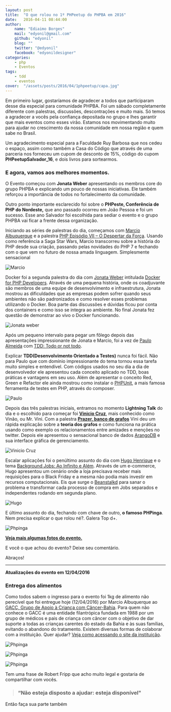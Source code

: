 ```yaml
---
layout: post
title:  "O que rolou no 1º PHPeetup do PHPBA em 2016"
date:   2016-04-11 08:44:00
author: 
    name: "Ediaimo Borges"
    mail: "edyonil@gmail.com"
    github: "edyonil"
    blog: ""
    twitter: "@edyonil"
    facebook: "edyonildesigner"
categories: 
    - php
    - Eventos
tags: 
    - tdd
    - eventos
cover:  "/assets/posts/2016/04/1phpeetup/capa.jpg"
---
```


Em primeiro lugar, gostaríamos de agradecer a todos que participaram desse dia especial para comunidade PHPBA. Foi um sábado completamente diferente com palestras, discussões, descontrações e muito mais. Só temos a agradecer a vocês pela confiança depositada no grupo e lhes garantir que mais eventos como esses virão. Estamos nos movimentando muito para ajudar no crescimento da nossa comunidade em nossa região e quem sabe no Brasil.

Um agradecimento especial para a Faculdade Ruy Barbosa que nos cedeu o espaço, assim como também a Casa do Código que através de uma parceria nos forneceu um cupom de desconto de 15%, código do cupom **PHPeetupSalvador_16**, e dois livros para sortearmos.

### E agora, vamos aos melhores momentos.

O Evento começou com **Jonata Weber** apresentando os membros core do grupo PHPBA e explicando um pouco de nossas iniciativas. Ele também reforçou a importância de todos no fortalecimento da comunidade.

Outro ponto importante esclarecido foi sobre o **PHPeste, Conferência de PHP do Nordeste,** que ano passado ocorreu em João Pessoa e foi um sucesso. Esse ano Salvador foi escolhida para sediar o evento e o grupo PHPBA vai ficar a frente dessa organização.

Iniciando as séries de palestras do dia, começamos com [Marcio Albuquerque](https://github.com/mlalbuquerque) e a palestra [PHP Episódio VII – O Despertar da Força](http://culturabeta.com.br/presentations/php-episode-VII/). Usando como referência a Saga Star Wars, Marcio transcorreu sobre a história do PHP desde sua criação, passando pelas novidades do PHP 7 e fechando com o que vem no futuro de nossa amada linguagem. Simplesmente sensacional

![Marcio](/assets/posts/2016/04/1phpeetup/marcio.jpg)

Docker foi a segunda palestra do dia com [Jonata Weber](https://github.com/jonataa) intitulada [Docker for PHP Developers](https://speakerdeck.com/jonataa/docker-for-php-developers). Através de uma pequena história, onde os coadjuvante são membros de uma equipe de desenvolvimento e infraestrutura, Jonata mostrou as dificuldades que as empresas podem sofrer quando seus ambientes não são padronizados e como resolver esses problemas utilizando o Docker. Boa parte das discussões e dúvidas ficou por conta dos containers e como isso se integra ao ambiente. No final Jonata fez questão de demonstrar ao vivo o Docker funcionando.

![Jonata weber](/assets/posts/2016/04/1phpeetup/jonata.jpg)

Após um pequeno intervalo para pegar um fôlego depois das apresentações impressionante de Jonata e Marcio, foi a vez de [Paulo Almeida](https://github.com/paulodealmeida) com [TDD: Todo or not todo](https://speakerdeck.com/paulodealmeida/tdd-todo-or-not-todo). 

Explicar **TDD(Desenvolvimento Orientado a Testes)** nunca foi fácil. Não para Paulo que com domínio impressionante do tema tornou essa tarefa muito simples e entendível. Com códigos usados no seu dia a dia de desenvolvedor ele apresentou cada conceito aplicado no TDD, boas práticas e vantagens em seu uso. Além de apresentar o conceito Red, Green e Refactor ele ainda mostrou como instalar o [PHPUnit](https://phpunit.de/), a mais famosa ferramenta de testes em PHP, através do composer.

![Paulo](/assets/posts/2016/04/1phpeetup/paulo.jpg) 

Depois das três palestras iniciais, entramos no momento **Lightning Talk** do dia e o escolhido para começar foi **[Vinicio Cruz](https://github.com/vinaocruz)**, mais conhecido como Vinão, ou Mr. Vini. Com a palestra **[Prazer, banco de grafos](https://speakerdeck.com/vinaocruz/prazer-banco-de-grafo)** Vini deu um rápida explicação sobre a **teoria dos grafos** e como funciona na prática usando como exemplo os relacionamentos entre amizades e menções no twitter. Depois ele apresentou o sensacional banco de dados [ArangoDB](https://www.arangodb.com/) e sua interface gráfica de gerenciamento.

![Vinicio Cruz](/assets/posts/2016/04/1phpeetup/vini.jpg)

Escalar aplicações foi o penúltimo assunto do dia com [Hugo Henrique](https://github.com/hugohenrique) e o tema [Background Jobs: Ao Infinito e Além](https://speakerdeck.com/hugohenrique/background-jobs-ao-infinito-e-alem). Através de um e-commerce, Hugo apresentou um cenário onde a loja precisava receber mais requisições para o Black Friday e a mesma não podia mais investir em recursos computacionais. Eis que surge o [Beanstalkd](https://github.com/kr/beanstalkd) para sanar o problema e transformar cada processo de compra em Jobs separados e independentes rodando em segunda plano.

![Hugo](/assets/posts/2016/04/1phpeetup/hugo.jpg)

E último assunto do dia, fechando com chave de outro, **o famoso PHPinga**. Nem precisa explicar o que rolou né?. Galera Top d+.

![Phpinga](/assets/posts/2016/04/1phpeetup/phpinga.jpg)

**[Veja mais algumas fotos do evento.](https://www.facebook.com/permalink.php?story_fbid=1767827366770273&id=1452159261670420)**

E você o que achou do evento? Deixe seu comentário.

Abraços!

---

**Atualizações do evento em 12/04/2016**

### Entrega dos alimentos

Como todos sabem o ingresso para o evento foi 1kg de alimento não perecível que foi entregue hoje (12/04/2016) por Marcio Albuquerque ao [GACC, Grupo de Apoio à Criança com Câncer-Bahia](http://gaccbahia.org.br/). Para quem não conhece o GACC é uma entidade filantrópica fundada em 1988 por um grupo de médicos e pais de criança com câncer com o objetivo de dar suporte a todas as crianças carentes do estado da Bahia e às suas famílias, evitando o abandono do tratamento. Existem diversas formas de colaborar com a instituição. Quer ajudar? [Veja como acessando o site da instituição](http://gaccbahia.org.br/como-colaborar).

![Phpinga](/assets/posts/2016/04/1phpeetup/foto1.jpg)

![Phpinga](/assets/posts/2016/04/1phpeetup/foto2.jpg)

![Phpinga](/assets/posts/2016/04/1phpeetup/foto3.jpg)

Tem uma frase de Robert Fripp que acho muito legal e gostaria de compartilhar com vocês.

> ### “Não esteja disposto a ajudar: esteja disponível" 

Então faça sua parte também
